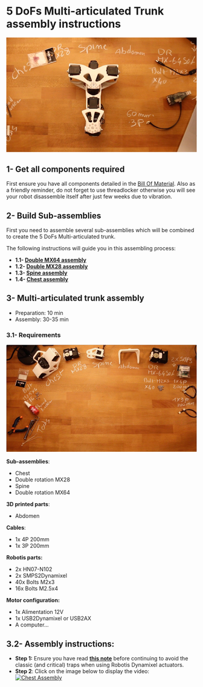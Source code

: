 # 5 DoFs Multi-articulated Trunk assembly instructions

![Trunk Assembled](img/trunk_assembled.jpg)

## 1- Get all components required

First ensure you have all components detailed in the [Bill Of Material](5_DoFs_trunk_BOM.md).
Also as a friendly reminder, do not forget to use threadlocker otherwise you will see your robot disassemble itself after just few weeks due to vibration.


## 2- Build Sub-assemblies

First you need to assemble several sub-assemblies which will be combined to create the 5 DoFs Multi-articulated trunk.

The following instructions will guide you in this assembling process:

- **1.1- [Double MX64 assembly](//github.com/matthieu-lapeyre/Robotis-library/blob/master/doc/double_MX64_assembly.md)**
- **1.2- [Double MX28 assembly](//github.com/matthieu-lapeyre/Robotis-library/blob/master/doc/double_MX28_assembly.md)**
- **1.3- [Spine assembly](subassembly/spine_assembly_instructions.md)**
- **1.4- [Chest assembly](subassembly/chest_assembly_instructions.md)**


## 3- Multi-articulated trunk assembly


- Preparation: 10 min
- Assembly: 30-35 min


### 3.1- Requirements
![Chest Assembly](img/trunk_assembly.jpg)

**Sub-assemblies**:
- Chest
- Double rotation MX28
- Spine
- Double rotation MX64

**3D printed parts**:
- Abdomen

**Cables**:
- 1x 4P 200mm
- 1x 3P 200mm


**Robotis parts:**
- 2x HN07-N102
- 2x SMPS2Dynamixel
- 40x Bolts M2x3
- 16x Bolts M2.5x4

**Motor configuration:**
- 1x Alimentation 12V
- 1x USB2Dynamixel or USB2AX
- A computer...



## 3.2- Assembly instructions:

- **Step 1:** Ensure you have read [**this note**](//github.com/matthieu-lapeyre/Robotis-library/blob/master/doc/robotis_tricks.md) before continuing to avoid the classic (and critical) traps when using Robotis Dynamixel actuators.
- **Step 2**: Click on the image below to display the video:
[![Chest Assembly](http://img.youtube.com/vi/LEHLdoBEr4Q/0.jpg)](http://youtu.be/LEHLdoBEr4Q)
